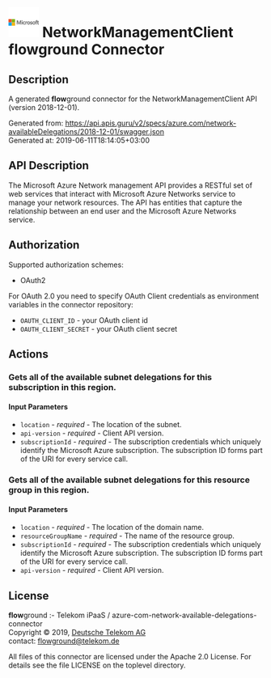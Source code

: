 # ![LOGO](logo.png) NetworkManagementClient **flow**ground Connector

## Description

A generated **flow**ground connector for the NetworkManagementClient API (version 2018-12-01).

Generated from: https://api.apis.guru/v2/specs/azure.com/network-availableDelegations/2018-12-01/swagger.json<br/>
Generated at: 2019-06-11T18:14:05+03:00

## API Description

The Microsoft Azure Network management API provides a RESTful set of web services that interact with Microsoft Azure Networks service to manage your network resources. The API has entities that capture the relationship between an end user and the Microsoft Azure Networks service.

## Authorization

Supported authorization schemes:
- OAuth2

For OAuth 2.0 you need to specify OAuth Client credentials as environment variables in the connector repository:
* `OAUTH_CLIENT_ID` - your OAuth client id
* `OAUTH_CLIENT_SECRET` - your OAuth client secret

## Actions

### Gets all of the available subnet delegations for this subscription in this region.

#### Input Parameters
* `location` - _required_ - The location of the subnet.
* `api-version` - _required_ - Client API version.
* `subscriptionId` - _required_ - The subscription credentials which uniquely identify the Microsoft Azure subscription. The subscription ID forms part of the URI for every service call.

### Gets all of the available subnet delegations for this resource group in this region.

#### Input Parameters
* `location` - _required_ - The location of the domain name.
* `resourceGroupName` - _required_ - The name of the resource group.
* `subscriptionId` - _required_ - The subscription credentials which uniquely identify the Microsoft Azure subscription. The subscription ID forms part of the URI for every service call.
* `api-version` - _required_ - Client API version.

## License

**flow**ground :- Telekom iPaaS / azure-com-network-available-delegations-connector<br/>
Copyright © 2019, [Deutsche Telekom AG](https://www.telekom.de)<br/>
contact: flowground@telekom.de

All files of this connector are licensed under the Apache 2.0 License. For details
see the file LICENSE on the toplevel directory.
